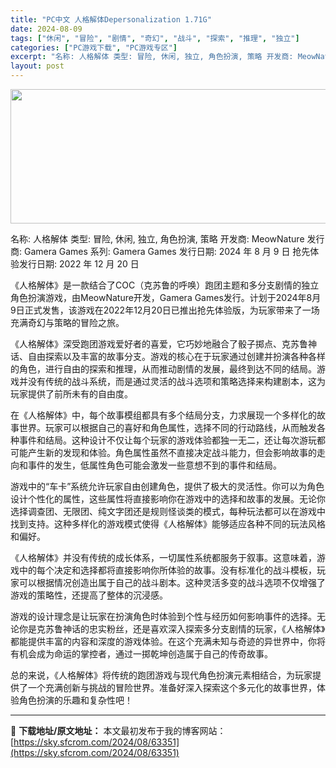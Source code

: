 ```yaml
---
title: "PC中文 人格解体Depersonalization 1.71G"
date: 2024-08-09
tags: ["休闲", "冒险", "剧情", "奇幻", "战斗", "探索", "推理", "独立"]
categories: ["PC游戏下载", "PC游戏专区"]
excerpt: "名称: 人格解体 类型: 冒险, 休闲, 独立, 角色扮演, 策略 开发商: MeowNature 发行商: Gamera Games 系列: Gamera Games 发行日期: 2024 年 8 月 9 日 抢先体验发行日期: 2022 年 12 月 20 日 《人格解体》是一款结合了COC（克&hellip;"
layout: post
---
```


<img class="aligncenter size-full wp-image-63352" src="https://sky.sfcrom.com/wp-content/uploads/2024/08/2024080908160799.webp" alt="" width="660" height="215" />

名称: 人格解体
类型: 冒险, 休闲, 独立, 角色扮演, 策略
开发商: MeowNature
发行商: Gamera Games
系列: Gamera Games
发行日期: 2024 年 8 月 9 日
抢先体验发行日期: 2022 年 12 月 20 日

《人格解体》是一款结合了COC（克苏鲁的呼唤）跑团主题和多分支剧情的独立角色扮演游戏，由MeowNature开发，Gamera Games发行。计划于2024年8月9日正式发售，该游戏在2022年12月20日已推出抢先体验版，为玩家带来了一场充满奇幻与策略的冒险之旅。

《人格解体》深受跑团游戏爱好者的喜爱，它巧妙地融合了骰子掷点、克苏鲁神话、自由探索以及丰富的故事分支。游戏的核心在于玩家通过创建并扮演各种各样的角色，进行自由的探索和推理，从而推动剧情的发展，最终到达不同的结局。游戏并没有传统的战斗系统，而是通过灵活的战斗选项和策略选择来构建剧本，这为玩家提供了前所未有的自由度。

在《人格解体》中，每个故事模组都具有多个结局分支，力求展现一个多样化的故事世界。玩家可以根据自己的喜好和角色属性，选择不同的行动路线，从而触发各种事件和结局。这种设计不仅让每个玩家的游戏体验都独一无二，还让每次游玩都可能产生新的发现和体验。角色属性虽然不直接决定战斗能力，但会影响故事的走向和事件的发生，低属性角色可能会激发一些意想不到的事件和结局。

游戏中的“车卡”系统允许玩家自由创建角色，提供了极大的灵活性。你可以为角色设计个性化的属性，这些属性将直接影响你在游戏中的选择和故事的发展。无论你选择调查团、无限团、纯文字团还是规则怪谈类的模式，每种玩法都可以在游戏中找到支持。这种多样化的游戏模式使得《人格解体》能够适应各种不同的玩法风格和偏好。

《人格解体》并没有传统的成长体系，一切属性系统都服务于叙事。这意味着，游戏中的每个决定和选择都将直接影响你所体验的故事。没有标准化的战斗模板，玩家可以根据情况创造出属于自己的战斗剧本。这种灵活多变的战斗选项不仅增强了游戏的策略性，还提高了整体的沉浸感。

游戏的设计理念是让玩家在扮演角色时体验到个性与经历如何影响事件的选择。无论你是克苏鲁神话的忠实粉丝，还是喜欢深入探索多分支剧情的玩家，《人格解体》都能提供丰富的内容和深度的游戏体验。在这个充满未知与奇迹的异世界中，你将有机会成为命运的掌控者，通过一掷乾坤创造属于自己的传奇故事。

总的来说，《人格解体》将传统的跑团游戏与现代角色扮演元素相结合，为玩家提供了一个充满创新与挑战的冒险世界。准备好深入探索这个多元化的故事世界，体验角色扮演的乐趣和复杂性吧！

---
📖 **下载地址/原文地址：** 本文最初发布于我的博客网站：[https://sky.sfcrom.com/2024/08/63351](https://sky.sfcrom.com/2024/08/63351)

